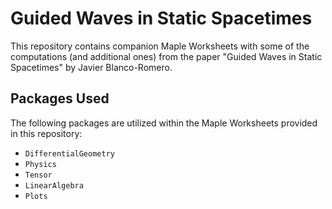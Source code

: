 # Guided Waves in Static Spacetimes

This repository contains companion Maple Worksheets with some of the computations (and additional ones) from the paper "Guided Waves in Static Spacetimes" by Javier Blanco-Romero.

## Packages Used

The following packages are utilized within the Maple Worksheets provided in this repository:

- `DifferentialGeometry`
- `Physics`
- `Tensor`
- `LinearAlgebra`
- `Plots`